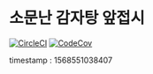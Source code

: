 # 소문난 감자탕 앞접시

[![CircleCI](https://circleci.com/gh/famous-potato-soup/front-plate.svg?style=shield)](https://circleci.com/gh/famous-potato-soup/front-plate)
[![CodeCov](https://codecov.io/gh/famous-potato-soup/front-plate/branch/master/graph/badge.svg)](https://codecov.io/gh/famous-potato-soup/front-plate)

timestamp : 1568551038407
